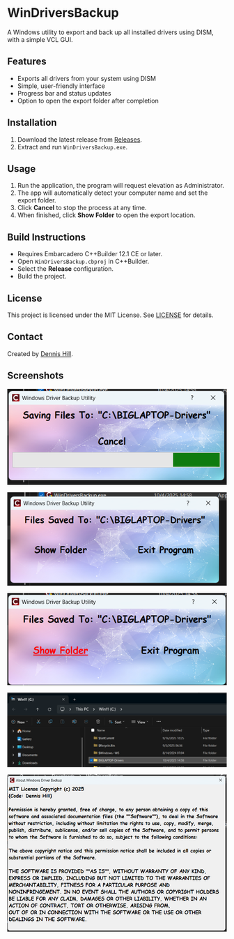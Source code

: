 # WinDriversBackup

A Windows utility to export and back up all installed drivers using DISM, with a simple VCL GUI.

## Features

- Exports all drivers from your system using DISM
- Simple, user-friendly interface
- Progress bar and status updates
- Option to open the export folder after completion

## Installation

1. Download the latest release from [Releases](https://github.com/dennisflb/WinDriversBackup/releases).
2. Extract and run `WinDriversBackup.exe`.

## Usage

1. Run the application, the program will request elevation as Administrator.
2. The app will automatically detect your computer name and set the export folder.
3. Click **Cancel** to stop the process at any time.
4. When finished, click **Show Folder** to open the export location.

## Build Instructions

- Requires Embarcadero C++Builder 12.1 CE or later.
- Open `WinDriversBackup.cbproj` in C++Builder.
- Select the **Release** configuration.
- Build the project.

## License

This project is licensed under the MIT License. See [LICENSE](MITLicense.txt) for details.

## Contact

Created by [Dennis Hill](mailto:dennis@DiscoveringElectronics.com).

## Screenshots
![Main Window](images/ProgramStart.png)

![DISM Complete](images/DISMComplete.png)

![Show Folder](images/ShowFolder.png)

![File Explorer](images/FileExplorer.png)

![MIT License](images/MITLicense.png)
